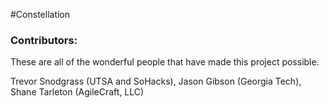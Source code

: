#Constellation

### Contributors:

These are all of the wonderful people that have made this project possible.

Trevor Snodgrass (UTSA and SoHacks),
Jason Gibson (Georgia Tech),
Shane Tarleton (AgileCraft, LLC)